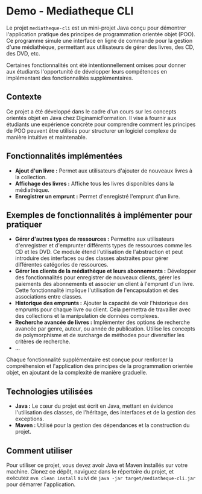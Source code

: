 # Demo - Mediatheque CLI

Le projet `mediatheque-cli` est un mini-projet Java conçu pour démontrer l'application pratique des principes de programmation orientée objet (POO). Ce programme simule une interface en ligne de commande pour la gestion d'une médiathèque, permettant aux utilisateurs de gérer des livres, des CD, des DVD, etc.

Certaines fonctionnalités ont été intentionnellement omises pour donner aux étudiants l'opportunité de développer leurs compétences en implémentant des fonctionnalités supplémentaires.

## Contexte
Ce projet a été développé dans le cadre d'un cours sur les concepts orientés objet en Java chez DiginamicFormation. Il vise à fournir aux étudiants une expérience concrète pour comprendre comment les principes de POO peuvent être utilisés pour structurer un logiciel complexe de manière intuitive et maintenable.

## Fonctionnalités implémentées
- **Ajout d'un livre :** Permet aux utilisateurs d'ajouter de nouveaux livres à la collection.
- **Affichage des livres :** Affiche tous les livres disponibles dans la médiathèque.
- **Enregistrer un emprunt :** Permet d'enregistré l'emprunt d'un livre.

## Exemples de fonctionnalités à implémenter pour pratiquer

- **Gérer d'autres types de ressources :** Permettre aux utilisateurs d'enregistrer et d'emprunter différents types de ressources comme les CD et les DVD. Ce module étend l'utilisation de l'abstraction et peut introduire des interfaces ou des classes abstraites pour gérer différentes catégories de ressources.
- **Gérer les clients de la médiathèque et leurs abonnements :** Développer des fonctionnalités pour enregistrer de nouveaux clients, gérer les paiements des abonnements et associer un client à l'emprunt d'un livre. Cette fonctionnalité implique l'utilisation de l'encapsulation et des associations entre classes.
- **Historique des emprunts :** Ajouter la capacité de voir l'historique des emprunts pour chaque livre ou client. Cela permettra de travailler avec des collections et la manipulation de données complexes.
- **Recherche avancée de livres :** Implémenter des options de recherche avancée par genre, auteur, ou année de publication. Utilise les concepts de polymorphisme et de surcharge de méthodes pour diversifier les critères de recherche.
- ...

Chaque fonctionnalité supplémentaire est conçue pour renforcer la compréhension et l'application des principes de la programmation orientée objet, en ajoutant de la complexité de manière graduelle.

## Technologies utilisées
- **Java :** Le cœur du projet est écrit en Java, mettant en évidence l'utilisation des classes, de l'héritage, des interfaces et de la gestion des exceptions.
- **Maven :** Utilisé pour la gestion des dépendances et la construction du projet.

## Comment utiliser
Pour utiliser ce projet, vous devez avoir Java et Maven installés sur votre machine. Clonez ce dépôt, naviguez dans le répertoire du projet, et exécutez `mvn clean install` suivi de `java -jar target/mediatheque-cli.jar` pour démarrer l'application.
